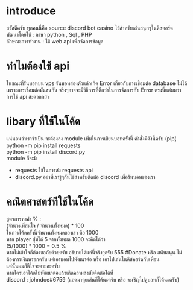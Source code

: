 # introduce
สวัสดีครับ ทุกคนนี่คือ source discord bot casino ไว้สำหรับเล่นสนุกๆในดิสคอร์ด <br>
พัฒนาโดยใช้ : ภาษา python , Sql , PHP <br>
ลักษณะการทำงาน : ใช้ web api เพื่อจัดการข้อมูล <br>
# ทำไมต้องใช้ api 
ในขณะที่รันบอทบน vps รันบอทสองตัวแล้วเกิด Error เกี่ยวกับการเชื่อมต่อ database ไม่ได้ <br>
เพราะการเชื่อมต่อมันชนกัน จริงๆอาจจะมีวิธีการที่ดีกว่าในการจัดการกับ Error ตรงนี้แต่ผมว่า <br>
การใช้ api สะดวกกว่า
# libary ที่ใช้ในโค้ด
แน่นอนว่าเราจำเป็น จะต้องลง module เพิ่มในการเขียนบอทครั้งนี้ คำสั่งมีดังนี้ครับ (pip) <br>
python -m pip install requests <br>
python -m pip install discord.py <br>
module ก็จะมี <br>
- requests ใช้ในการส่ง requests api <br>
- discord.py อย่าที่เรารู้ๆกันใช้สำหรับติดต่อ discord เพื่อรันบอทของเรา <br>
# คณิตศาสตร์ทีใช้ในโค้ด
สูตรการหาค่า % : <br>
(จำนวนที่สนใจ / จำนวนทั้งหมด) * 100 <br>
ในการโค้ดครั้งนี้จำนวนทั้งหมดของเรา คือ 1000 <br>
หาก player สุ่มได้ 5 จากทั้งหมด 1000 จะคิดได้ว่า <br>
(5/1000) * 1000 = 0.5 % <br>
หากไม่เข้าใจก็ต้องขอภัยด้วยครับ อธิบายได้แค่นี้จริงๆครับ 555 
#Donate หรือ สนับสนุน
ไม่ต้องการเงินหรอกครับ แค่เอาบอทไปพัฒนาต่อ หรือ เอาไปเล่นในดิสคอร์ดกับเพื่อน <br>
แค่นั้นผมก็ดีใจจะตายละครับ <br>
หากใครเอาโค้ดไปพัฒนาต่อแล้วเกิดความสงสัยติดต่อได้ที่ <br>
discord : johndoe#6759 (แอดมาคุยเล่นก็ได้นะครับ หรือ จะเชิญไปดูบอทก็ได้นะครับ) 
